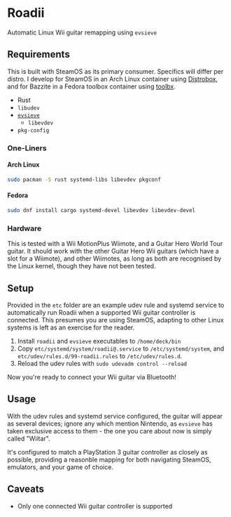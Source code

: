 # Roadii

Automatic Linux Wii guitar remapping using `evsieve`

## Requirements

This is built with SteamOS as its primary consumer. Specifics will differ per distro. I develop for SteamOS in an Arch Linux container using [Distrobox](https://distrobox.it), and for Bazzite in a Fedora toolbox container using [toolbx](https://containertoolbx.org).

- Rust
- `libudev`
- [`evsieve`](https://github.com/KarsMulder/evsieve)
  - `libevdev`
- `pkg-config`

### One-Liners

#### Arch Linux

```bash
sudo pacman -S rust systemd-libs libevdev pkgconf
```

#### Fedora

```bash
sudo dnf install cargo systemd-devel libevdev libevdev-devel
```

### Hardware

This is tested with a Wii MotionPlus Wiimote, and a Guitar Hero World Tour guitar. It should work with the other Guitar Hero Wii guitars (which have a slot for a Wiimote), and other Wiimotes, as long as both are recognised by the Linux kernel, though they have not been tested.

## Setup

Provided in the `etc` folder are an example udev rule and systemd service to automatically run Roadii when a supported Wii guitar controller is connected. This presumes you are using SteamOS, adapting to other Linux systems is left as an exercise for the reader.

1. Install `roadii` and `evsieve` executables to `/home/deck/bin`
2. Copy `etc/systemd/system/roadii@.service` to `/etc/systemd/system`, and `etc/udev/rules.d/99-roadii.rules` to `/etc/udev/rules.d`.
3. Reload the udev rules with `sudo udevadm control --reload`

Now you're ready to connect your Wii guitar via Bluetooth!

## Usage

With the udev rules and systemd service configured, the guitar will appear as several devices; ignore any which mention Nintendo, as `evsieve` has taken exclusive access to them - the one you care about now is simply called "Wiitar".

It's configured to match a PlayStation 3 guitar controller as closely as possible, providing a reasonble mapping for both navigating SteamOS, emulators, and your game of choice.

## Caveats

- Only one connected Wii guitar controller is supported
